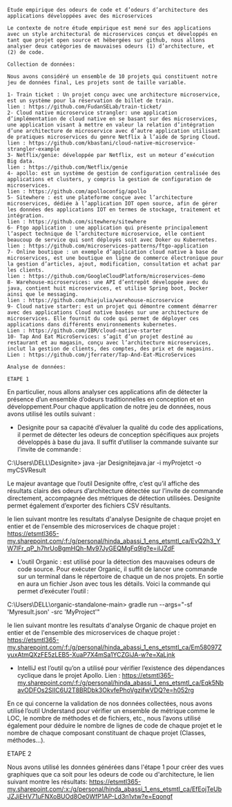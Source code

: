     Étude empirique des odeurs de code et d’odeurs d’architecture des applications développées avec des microservices
    
    Le contexte de notre étude empirique est mené sur des applications avec un style architectural de microservices conçus et développés en tant que projet open source et hébergées sur github, nous allons analyser deux catégories de mauvaises odeurs (1) d’architecture, et (2) de code. 
    
    Collection de données: 
    
    Nous avons considéré un ensemble de 10 projets qui constituent notre jeu de données final, Les projets sont de taille variable.
    
    1- Train ticket : Un projet conçu avec une architecture microservice, est un système pour la réservation de billet de train. 
    lien : https://github.com/FudanSELab/train-ticket/ 
    2- Cloud native microservice strangler: une application d’implémentation de cloud native en se basant sur des microservices, une application visant à mettre en valeur la relation d’intégration d’une architecture de microservice avec d’autre application utilisant de pratiques microservices du genre Netflix à l’aide de Spring Cloud. 
    lien : https://github.com/kbastani/cloud-native-microservice-strangler-example 
    3- Netflix/genie: développée par Netflix, est un moteur d’exécution Big data. 
    lien : https://github.com/Netflix/genie 
    4- apollo: est un système de gestion de configuration centralisée des applications et clusters, y compris la gestion de configuration de microservices. 
    lien : https://github.com/apolloconfig/apollo 
    5- Sitewhere : est une plateforme conçue avec l’architecture microservices, dédiée à l’application IOT open source, afin de gérer les données des applications IOT en termes de stockage, traitement et intégration. 
    lien : https://github.com/sitewhere/sitewhere 
    6- Ftgo application : une application qui présente principalement l’aspect technique de l’architecture microservice, elle contient beaucoup de service qui sont déployés soit avec Doker ou Kubernetes. 
    lien : https://github.com/microservices-patterns/ftgo-application 
    7- Online boutique : un exemple d’application cloud native à base de microservices, est une boutique en ligne de commerce électronique pour la gestion d’articles, ajout, modification, consultation et achat par les clients. 
    lien : https://github.com/GoogleCloudPlatform/microservices-demo 
    8- Warehouse-microservices: une API d’entrepôt développée avec du java, contient huit microservices, et utilise Spring boot, Docker ainsi que le messaging. 
    lien : https://github.com/hiejulia/warehouse-microservice 
    9- Cloud native starter: est un projet qui démontre comment démarrer avec des applications Cloud native basées sur une architecture de microservices. Elle fournit du code qui permet de déployer ces applications dans différents environnements kubernetes. 
    Lien : https://github.com/IBM/cloud-native-starter 
    10- Tap And Eat MicroServices: s’agit d’un projet destiné au restaurant et au magasin, conçu avec l’architecture microservices, inclut la gestion de clients, des comptes, des prix et de magasins. 
    Lien : https://github.com/jferrater/Tap-And-Eat-MicroServices 
    
    Analyse de données: 
    
    ETAPE 1
    
   En particulier, nous allons analyser ces applications afin de détecter la présence d’un ensemble d’odeurs traditionnelles en conception et en développement.Pour chaque application de notre jeu de données, nous avons utilisé les outils suivant : 
   
   - Designite pour sa capacité d’évaluer la qualité du code des applications, il permet de détecter les odeurs de conception spécifiques aux projets développés à base du java. Il suffit d’utiliser la commande suivante sur l’invite de commande : 

C:\Users\DELL\Designite>  java -jar Designitejava.jar -i myProjetct -o myCSVResult 

Le majeur avantage que l’outil Designite offre, c’est qu’il affiche des résultats clairs des odeurs d’architecture détectée sur l’invite de commande directement, accompagnée des métriques de détection utilisées. Designite permet également d’exporter des fichiers CSV résultants. 

le lien suivant montre les resultats d'analyse Designite de chaque projet en entier et de l'ensemble des microservices de chaque projet : https://etsmtl365-my.sharepoint.com/:f:/g/personal/hinda_abassi_1_ens_etsmtl_ca/EvQ2h3_YW7lFr_qP_h7hrUoBgmHQh-Mv97JyGEQMgFq9lg?e=iIJZdF

 
- L’outil Organic : est utilisé pour la détection des mauvaises odeurs de code source. Pour exécuter Organic, il suffit de lancer une commande sur un terminal dans le répertoire de chaque un de nos projets. En sortie en aura un fichier Json avec tous les détails. Voici la commande qui permet d’exécuter l’outil :		 

C:\Users\DELL\organic-standalone-main\> gradle run --args="-sf 'Myresult.json' -src 'MyProject'" 

le lien suivant montre les resultats d'analyse Organic de chaque projet en entier et de l'ensemble des microservices de chaque projet : https://etsmtl365-my.sharepoint.com/:f:/g/personal/hinda_abassi_1_ens_etsmtl_ca/Em58097ZyuxAtmQXzFE5zLEB5-XuaP7X4mSa1YCZGiJA-w?e=XaLjnk
  

- IntelliJ est l’outil qu’on a utilisé pour vérifier l’existence des dépendances cyclique dans le projet Apollo.
Lien : https://etsmtl365-my.sharepoint.com/:f:/g/personal/hinda_abassi_1_ens_etsmtl_ca/Eqk5NbavODFOs2SIIC6U2T8BRDbk3OkvfePhoVgzifwVDQ?e=h052rg
  
En ce qui concerne la validation de nos données collectées, nous avons utilisé l’outil Understand pour vérifier un ensemble de métrique comme le LOC, le nombre de méthodes et de fichiers, etc., nous l’avons utilisé également pour déduire le nombre de lignes de code de chaque projet et le nombre de chaque composant constituant de chaque projet (Classes, méthodes…).

ETAPE 2

Nous avons utilisé les données générées dans l'étape 1 pour créer des vues graphiques que ca soit pour les odeurs de code ou d'architecture, le lien suivant montre les résultats: https://etsmtl365-my.sharepoint.com/:x:/g/personal/hinda_abassi_1_ens_etsmtl_ca/EfEojTeUbJZJiEHV71uFNXoBUOd8Oe0WfP1AP-Ld3n1vtw?e=Eqongf


    
    
